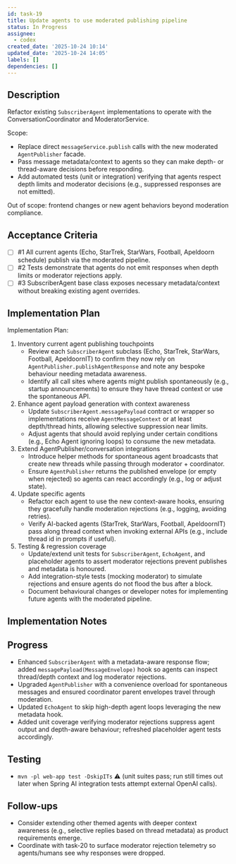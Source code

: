 ```yaml
---
id: task-19
title: Update agents to use moderated publishing pipeline
status: In Progress
assignee:
  - codex
created_date: '2025-10-24 10:14'
updated_date: '2025-10-24 14:05'
labels: []
dependencies: []
---
```


## Description

<!-- SECTION:DESCRIPTION:BEGIN -->
Refactor existing `SubscriberAgent` implementations to operate with the ConversationCoordinator and ModeratorService.

Scope:
- Replace direct `messageService.publish` calls with the new moderated `AgentPublisher` facade.
- Pass message metadata/context to agents so they can make depth- or thread-aware decisions before responding.
- Add automated tests (unit or integration) verifying that agents respect depth limits and moderator decisions (e.g., suppressed responses are not emitted).

Out of scope: frontend changes or new agent behaviors beyond moderation compliance.
<!-- SECTION:DESCRIPTION:END -->

## Acceptance Criteria
<!-- AC:BEGIN -->
- [ ] #1 All current agents (Echo, StarTrek, StarWars, Football, Apeldoorn schedule) publish via the moderated pipeline.
- [ ] #2 Tests demonstrate that agents do not emit responses when depth limits or moderator rejections apply.
- [ ] #3 SubscriberAgent base class exposes necessary metadata/context without breaking existing agent overrides.
<!-- AC:END -->

## Implementation Plan

<!-- SECTION:PLAN:BEGIN -->
Implementation Plan:
1. Inventory current agent publishing touchpoints
   - Review each `SubscriberAgent` subclass (Echo, StarTrek, StarWars, Football, ApeldoornIT) to confirm they now rely on `AgentPublisher.publishAgentResponse` and note any bespoke behaviour needing metadata awareness.
   - Identify all call sites where agents might publish spontaneously (e.g., startup announcements) to ensure they have thread context or use the spontaneous API.
2. Enhance agent payload generation with context awareness
   - Update `SubscriberAgent.messagePayload` contract or wrapper so implementations receive `AgentMessageContext` or at least depth/thread hints, allowing selective suppression near limits.
   - Adjust agents that should avoid replying under certain conditions (e.g., Echo Agent ignoring loops) to consume the new metadata.
3. Extend AgentPublisher/conversation integrations
   - Introduce helper methods for spontaneous agent broadcasts that create new threads while passing through moderator + coordinator.
   - Ensure `AgentPublisher` returns the published envelope (or empty when rejected) so agents can react accordingly (e.g., log or adjust state).
4. Update specific agents
   - Refactor each agent to use the new context-aware hooks, ensuring they gracefully handle moderation rejections (e.g., logging, avoiding retries).
   - Verify AI-backed agents (StarTrek, StarWars, Football, ApeldoornIT) pass along thread context when invoking external APIs (e.g., include thread id in prompts if useful).
5. Testing & regression coverage
   - Update/extend unit tests for `SubscriberAgent`, `EchoAgent`, and placeholder agents to assert moderator rejections prevent publishes and metadata is honoured.
   - Add integration-style tests (mocking moderator) to simulate rejections and ensure agents do not flood the bus after a block.
   - Document behavioural changes or developer notes for implementing future agents with the moderated pipeline.
<!-- SECTION:PLAN:END -->

## Implementation Notes

<!-- SECTION:NOTES:BEGIN -->
## Progress
- Enhanced `SubscriberAgent` with a metadata-aware response flow; added `messagePayload(MessageEnvelope)` hook so agents can inspect thread/depth context and log moderator rejections.
- Upgraded `AgentPublisher` with a convenience overload for spontaneous messages and ensured coordinator parent envelopes travel through moderation.
- Updated `EchoAgent` to skip high-depth agent loops leveraging the new metadata hook.
- Added unit coverage verifying moderator rejections suppress agent output and depth-aware behaviour; refreshed placeholder agent tests accordingly.

## Testing
- `mvn -pl web-app test -DskipITs` ⚠️ (unit suites pass; run still times out later when Spring AI integration tests attempt external OpenAI calls).

## Follow-ups
- Consider extending other themed agents with deeper context awareness (e.g., selective replies based on thread metadata) as product requirements emerge.
- Coordinate with task-20 to surface moderator rejection telemetry so agents/humans see why responses were dropped.
<!-- SECTION:NOTES:END -->
